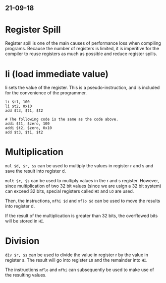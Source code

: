 21-09-18
---
# Register Spill
Register spill is one of the main causes of performance loss when compiling programs. Because the number of registers is limited, it is imperitive for the compiler to reuse registers as much as possible and reduce register spills.

# li (load immediate value) 
li sets the value of the register. This is a pseudo-instruction, and is included for the convenience of the programmer.
```
li $t1, 100
li $t2, 0x10
add $t3, $t1, $t2

# The following code is the same as the code above.
addi $t1, $zero, 100
addi $t2, $zero, 0x10
add $t3, $t1, $t2
```

# Multiplication
`mul $d, $r, $s` can be used to multiply the values in register r and s and save the result into register d.

`mult $r, $s` can be used to multiply values in the r and s register. However, since multiplication of two 32 bit values (since we are usign a 32 bit system) can exceed 32 bits, special registers called `HI` and `LO` are used.

Then, the instructions, `mfhi $d` and `mflo $d` can be used to move the results into register d.

If the result of the multiplication is greater than 32 bits, the overflowed bits will be stored in `HI`.

# Division
`div $r, $s` can be used to divide the value in register r by the value in register s. The result will go into register `LO` and the remainder into `HI`.

The instructions `mflo` and `mfhi` can subsequently be used to make use of the resulting values.
